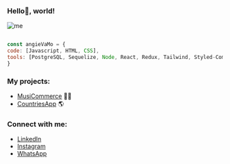 ### Hello👋, world!

![me](https://user-images.githubusercontent.com/98479358/187535859-6aebe0d7-d944-4aef-9226-0fe4957c3d02.png)

```js

const angieVaMo = {
code: [Javascript, HTML, CSS],
tools: [PostgreSQL, Sequelize, Node, React, Redux, Tailwind, Styled-Components]
}

```

### My projects:
- [MusiCommerce](https://musicommerce2022.vercel.app/) 🎼🎷
- [CountriesApp](https://countriespi2022.vercel.app/) 🌎

### Connect with me:
- [LinkedIn](www.linkedin.com/in/angie-va-moreno) 
- [Instagram](https://instagram.com/anvamopa?igshid=YmMyMTA2M2Y=)
- [WhatsApp](wa-me/573106429270)





<!--
**AngieVaMo/AngieVaMo** is a ✨ _special_ ✨ repository because its `README.md` (this file) appears on your GitHub profile.

Here are some ideas to get you started:

- 🔭 I’m currently working on ...
- 🌱 I’m currently learning ...
- 👯 I’m looking to collaborate on ...
- 🤔 I’m looking for help with ...
- 💬 Ask me about ...
- 📫 How to reach me: ...
- 😄 Pronouns: ...
- ⚡ Fun fact: ...
-->
